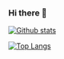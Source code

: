 ### Hi there 👋

[![Github stats](https://github-readme-stats.vercel.app/api?username=green-leader&show_icons=true&include_all_commits=true&count_private=true&show_icons=true&theme=dracula)]()

[![Top Langs](https://github-readme-stats.vercel.app/api/top-langs/?username=green-leader&layout=compact&hide=shell&count_private=true&show_icons=true&theme=dracula)]()

<!--
**green-leader/green-leader** is a ✨ _special_ ✨ repository because its `README.md` (this file) appears on your GitHub profile.

Here are some ideas to get you started:

- 🔭 I’m currently working on ...
- 🌱 I’m currently learning ...
- 👯 I’m looking to collaborate on ...
- 🤔 I’m looking for help with ...
- 💬 Ask me about ...
- 📫 How to reach me: ...
- 😄 Pronouns: ...
- ⚡ Fun fact: ...
-->
